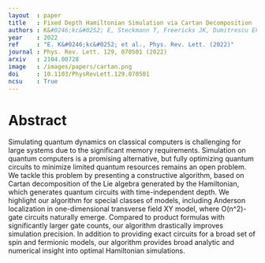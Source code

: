 ```yaml
---
layout  : paper
title   : Fixed Depth Hamiltonian Simulation via Cartan Decomposition 
authors : K&#0246;kc&#0252; E, Steckmann T, Freericks JK, Dumitrescu EF, Kemper AF
year    : 2022
ref     : "E. K&#0246;kc&#0252; et al., Phys. Rev. Lett. (2022)"
journal : Phys. Rev. Lett. 129, 070501 (2022)
arxiv   : 2104.00728
image   : /images/papers/cartan.png
doi     : 10.1103/PhysRevLett.129.070501 
ncsu    : True
---
```


# Abstract
Simulating quantum dynamics on classical computers is challenging for large systems due to the significant memory requirements. Simulation on quantum computers is a promising alternative, but fully optimizing quantum circuits to minimize limited quantum resources remains an open problem. We tackle this problem by presenting a constructive algorithm, based on Cartan decomposition of the Lie algebra generated by the Hamiltonian, which generates quantum circuits with time-independent depth. We highlight our algorithm for special classes of models, including Anderson localization in one-dimensional transverse field XY model, where O(n^2)-gate circuits naturally emerge. Compared to product formulas with significantly larger gate counts, our algorithm drastically improves simulation precision. In addition to providing exact circuits for a broad set of spin and fermionic models, our algorithm provides broad analytic and numerical insight into optimal Hamiltonian simulations.
